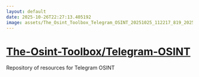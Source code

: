 ```yaml
---
layout: default
date: 2025-10-26T22:27:13.405192
image: assets/The_Osint_Toolbox_Telegram_OSINT_20251025_112217_819_20251025_113252_c8546d--20251025T133358034--cropped.png
---
```


# [The-Osint-Toolbox/Telegram-OSINT](https://github.com/The-Osint-Toolbox/Telegram-OSINT/)

Repository of resources for Telegram OSINT
